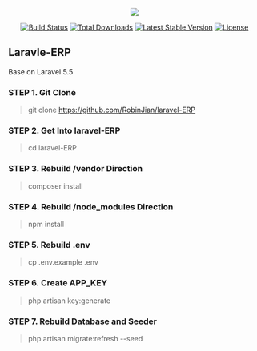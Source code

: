 <p align="center"><img src="https://laravel.com/assets/img/components/logo-laravel.svg"></p>

<p align="center">
<a href="https://travis-ci.org/laravel/framework"><img src="https://travis-ci.org/laravel/framework.svg" alt="Build Status"></a>
<a href="https://packagist.org/packages/laravel/framework"><img src="https://poser.pugx.org/laravel/framework/d/total.svg" alt="Total Downloads"></a>
<a href="https://packagist.org/packages/laravel/framework"><img src="https://poser.pugx.org/laravel/framework/v/stable.svg" alt="Latest Stable Version"></a>
<a href="https://packagist.org/packages/laravel/framework"><img src="https://poser.pugx.org/laravel/framework/license.svg" alt="License"></a>
</p>

## Laravle-ERP
Base on Laravel 5.5

### STEP 1. Git Clone
> git clone https://github.com/RobinJian/laravel-ERP

### STEP 2. Get Into laravel-ERP
>cd laravel-ERP

### STEP 3. Rebuild /vendor Direction
>composer install

### STEP 4. Rebuild /node_modules  Direction
>npm install

### STEP 5. Rebuild .env
>cp .env.example .env

### STEP 6. Create APP_KEY
>php artisan key:generate

### STEP 7. Rebuild Database and Seeder
>php artisan migrate:refresh --seed
